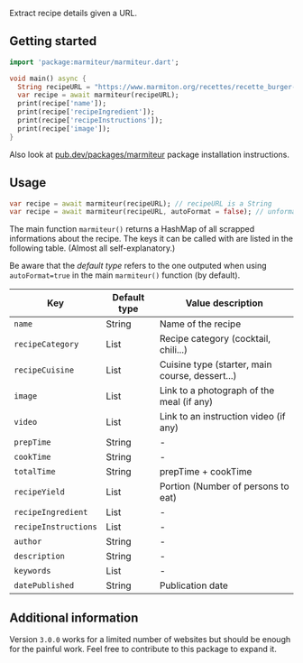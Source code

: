 <!-- 
This README describes the package. If you publish this package to pub.dev,
this README's contents appear on the landing page for your package.

For information about how to write a good package README, see the guide for
[writing package pages](https://dart.dev/guides/libraries/writing-package-pages). 

For general information about developing packages, see the Dart guide for
[creating packages](https://dart.dev/guides/libraries/create-library-packages)
and the Flutter guide for
[developing packages and plugins](https://flutter.dev/developing-packages). 
-->

Extract recipe details given a URL.

## Getting started

```dart
import 'package:marmiteur/marmiteur.dart';

void main() async {
  String recipeURL = "https://www.marmiton.org/recettes/recette_burger-d-avocat_345742.aspx";
  var recipe = await marmiteur(recipeURL);
  print(recipe['name']);
  print(recipe['recipeIngredient']);
  print(recipe['recipeInstructions']);
  print(recipe['image']);
}
```
Also look at [pub.dev/packages/marmiteur](https://pub.dev/packages/marmiteur/install) package installation instructions.

## Usage

```dart
var recipe = await marmiteur(recipeURL); // recipeURL is a String
var recipe = await marmiteur(recipeURL, autoFormat = false); // unformated output
```

The main function `marmiteur()` returns a HashMap of all scrapped informations about the recipe. The keys it can be called with are listed in the following table. (Almost all self-explanatory.)

Be aware that the *default type* refers to the one outputed when using `autoFormat=true` in the main `marmiteur()` function (by default).

| Key                 | Default type  | Value description                                 |
|---------------------|---------------|---------------------------------------------------|
| `name`              | String        | Name of the recipe                                |
| `recipeCategory`    | List<String>  | Recipe category (cocktail, chili...)              |
| `recipeCuisine`     | List<String>  | Cuisine type (starter, main course, dessert...)   |
| `image`             | List<String>  | Link to a photograph of the meal (if any)         |
| `video`             | List<String>  | Link to an instruction video (if any)             |
| `prepTime`          | String        | -                                                 |
| `cookTime`          | String        | -                                                 |
| `totalTime`         | String        | prepTime + cookTime                               |
| `recipeYield`       | List<String>  | Portion (Number of persons to eat)                |
| `recipeIngredient`  | List<String>  | -                                                 |
| `recipeInstructions`| List<String>  | -                                                 |
| `author`            | String        | -                                                 |
| `description`       | String        | -                                                 |
| `keywords`          | List<String>  | -                                                 |
| `datePublished`     | String        | Publication date                                  |

## Additional information

Version `3.0.0` works for a limited number of websites but should be enough for the painful work.
Feel free to contribute to this package to expand it.
